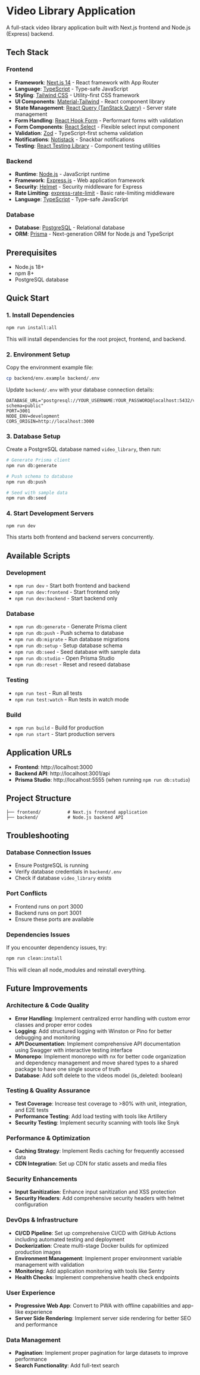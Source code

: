 # Video Library Application

A full-stack video library application built with Next.js frontend and Node.js (Express) backend.

## Tech Stack

### Frontend

- **Framework**: [Next.js 14](https://nextjs.org/) - React framework with App Router
- **Language**: [TypeScript](https://www.typescriptlang.org/) - Type-safe JavaScript
- **Styling**: [Tailwind CSS](https://tailwindcss.com/) - Utility-first CSS framework
- **UI Components**: [Material-Tailwind](https://material-tailwind.com/) - React component library
- **State Management**: [React Query (TanStack Query)](https://tanstack.com/query) - Server state management
- **Form Handling**: [React Hook Form](https://react-hook-form.com/) - Performant forms with validation
- **Form Components**: [React Select](https://react-select.com/) - Flexible select input component
- **Validation**: [Zod](https://zod.dev/) - TypeScript-first schema validation
- **Notifications**: [Notistack](https://notistack.com/) - Snackbar notifications
- **Testing**: [React Testing Library](https://testing-library.com/docs/react-testing-library/intro/) - Component testing utilities

### Backend

- **Runtime**: [Node.js](https://nodejs.org/) - JavaScript runtime
- **Framework**: [Express.js](https://expressjs.com/) - Web application framework
- **Security**: [Helmet](https://helmetjs.github.io/) - Security middleware for Express
- **Rate Limiting**: [express-rate-limit](https://www.npmjs.com/package/express-rate-limit) - Basic rate-limiting middleware
- **Language**: [TypeScript](https://www.typescriptlang.org/) - Type-safe JavaScript

### Database

- **Database**: [PostgreSQL](https://www.postgresql.org/) - Relational database
- **ORM**: [Prisma](https://www.prisma.io/) - Next-generation ORM for Node.js and TypeScript

## Prerequisites

- Node.js 18+
- npm 8+
- PostgreSQL database

## Quick Start

### 1. Install Dependencies

```bash
npm run install:all
```

This will install dependencies for the root project, frontend, and backend.

### 2. Environment Setup

Copy the environment example file:

```bash
cp backend/env.example backend/.env
```

Update `backend/.env` with your database connection details:

```env
DATABASE_URL="postgresql://YOUR_USERNAME:YOUR_PASSWORD@localhost:5432/video_library?schema=public"
PORT=3001
NODE_ENV=development
CORS_ORIGIN=http://localhost:3000
```

### 3. Database Setup

Create a PostgreSQL database named `video_library`, then run:

```bash
# Generate Prisma client
npm run db:generate

# Push schema to database
npm run db:push

# Seed with sample data
npm run db:seed
```

### 4. Start Development Servers

```bash
npm run dev
```

This starts both frontend and backend servers concurrently.

## Available Scripts

### Development

- `npm run dev` - Start both frontend and backend
- `npm run dev:frontend` - Start frontend only
- `npm run dev:backend` - Start backend only

### Database

- `npm run db:generate` - Generate Prisma client
- `npm run db:push` - Push schema to database
- `npm run db:migrate` - Run database migrations
- `npm run db:setup` - Setup database schema
- `npm run db:seed` - Seed database with sample data
- `npm run db:studio` - Open Prisma Studio
- `npm run db:reset` - Reset and reseed database

### Testing

- `npm run test` - Run all tests
- `npm run test:watch` - Run tests in watch mode

### Build

- `npm run build` - Build for production
- `npm run start` - Start production servers

## Application URLs

- **Frontend**: http://localhost:3000
- **Backend API**: http://localhost:3001/api
- **Prisma Studio**: http://localhost:5555 (when running `npm run db:studio`)

## Project Structure

```
├── frontend/          # Next.js frontend application
├── backend/           # Node.js backend API
```

## Troubleshooting

### Database Connection Issues

- Ensure PostgreSQL is running
- Verify database credentials in `backend/.env`
- Check if database `video_library` exists

### Port Conflicts

- Frontend runs on port 3000
- Backend runs on port 3001
- Ensure these ports are available

### Dependencies Issues

If you encounter dependency issues, try:

```bash
npm run clean:install
```

This will clean all node_modules and reinstall everything.

## Future Improvements

### Architecture & Code Quality

- **Error Handling**: Implement centralized error handling with custom error classes and proper error codes
- **Logging**: Add structured logging with Winston or Pino for better debugging and monitoring
- **API Documentation**: Implement comprehensive API documentation using Swagger with interactive testing interface
- **Monorepo**: Implement monorepo with nx for better code organization and dependency management and move shared types to a shared package to have one single source of truth
- **Database**: Add soft delete to the videos model (is_deleted: boolean)

### Testing & Quality Assurance

- **Test Coverage**: Increase test coverage to >80% with unit, integration, and E2E tests
- **Performance Testing**: Add load testing with tools like Artillery 
- **Security Testing**: Implement security scanning with tools like Snyk

### Performance & Optimization

- **Caching Strategy**: Implement Redis caching for frequently accessed data
- **CDN Integration**: Set up CDN for static assets and media files

### Security Enhancements

- **Input Sanitization**: Enhance input sanitization and XSS protection
- **Security Headers**: Add comprehensive security headers with helmet configuration

### DevOps & Infrastructure

- **CI/CD Pipeline**: Set up comprehensive CI/CD with GitHub Actions including automated testing and deployment
- **Dockerization**: Create multi-stage Docker builds for optimized production images
- **Environment Management**: Implement proper environment variable management with validation
- **Monitoring**: Add application monitoring with tools like Sentry
- **Health Checks**: Implement comprehensive health check endpoints

### User Experience

- **Progressive Web App**: Convert to PWA with offline capabilities and app-like experience
- **Server Side Rendering**: Implement server side rendering for better SEO and performance

### Data Management

- **Pagination**: Implement proper pagination for large datasets to improve performance
- **Search Functionality**: Add full-text search 

